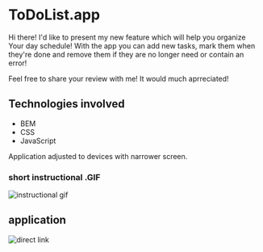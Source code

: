 # ToDoList.app

Hi there!
I'd like to present my new feature which will help you organize Your day schedule! With the app you can add new tasks, mark them when they're done and remove them if they are no longer need or contain an error! 

Feel free to share your review with me! It would much aprreciated!

## Technologies involved

- BEM
- CSS
- JavaScript

Application adjusted to devices with narrower screen.

### short instructional .GIF

![instructional gif](https://media1.tenor.com/images/d1e27e4bd9461795579de3be9b124ef9/tenor.gif?itemid=26825530)

## application

![direct link](https://jakubkedzierski92.github.io/toDoList/)
